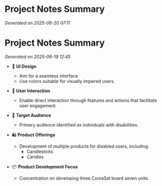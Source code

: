 # Project Notes Summary

*Generated on 2025-06-20 07:11*

# Project Notes Summary

*Generated on 2025-06-19 12:45*

- 🎨 **UI Design**
  - Aim for a seamless interface.
  - Use colors suitable for visually impaired users.

- 🙌 **User Interaction**
  - Enable direct interaction through features and actions that facilitate user engagement.

- 🎯 **Target Audience**
  - Primary audience identified as individuals with disabilities.

- 🛍️ **Product Offerings**
  - Development of multiple products for disabled users, including:
    - Candlesticks
    - Candles

- 📦 **Product Development Focus**
  - Concentration on developing three ComaSat board seven units.